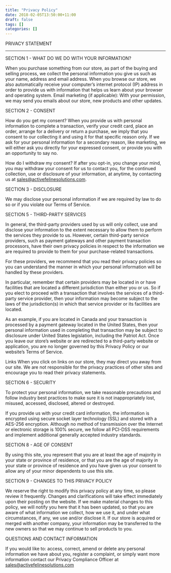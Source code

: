 ```yaml
---
title: "Privacy Policy"
date: 2018-02-05T13:50:00+11:00
draft: false
tags: []
categories: []
---
```



PRIVACY STATEMENT

----

SECTION 1 - WHAT DO WE DO WITH YOUR INFORMATION?

When you purchase something from our store, as part of the buying and selling process, we collect the personal information you give us such as your name, address and email address.
When you browse our store, we also automatically receive your computer’s internet protocol (IP) address in order to provide us with information that helps us learn about your browser and operating system.
Email marketing (if applicable): With your permission, we may send you emails about our store, new products and other updates.

SECTION 2 - CONSENT

How do you get my consent?
When you provide us with personal information to complete a transaction, verify your credit card, place an order, arrange for a delivery or return a purchase, we imply that you consent to our collecting it and using it for that specific reason only.
If we ask for your personal information for a secondary reason, like marketing, we will either ask you directly for your expressed consent, or provide you with an opportunity to say no.

How do I withdraw my consent?
If after you opt-in, you change your mind, you may withdraw your consent for us to contact you, for the continued collection, use or disclosure of your information, at anytime, by contacting us at sales@activefelinesolutions.com.

SECTION 3 - DISCLOSURE

We may disclose your personal information if we are required by law to do so or if you violate our Terms of Service.

<!-- 
SECTION 4 - SHOPIFY

Our store is hosted on Shopify Inc. They provide us with the online e-commerce platform that allows us to sell our products and services to you.
Your data is stored through Shopify’s data storage, databases and the general Shopify application. They store your data on a secure server behind a firewall.

Payment:
If you choose a direct payment gateway to complete your purchase, then Shopify stores your credit card data. It is encrypted through the Payment Card Industry Data Security Standard (PCI-DSS). Your purchase transaction data is stored only as long as is necessary to complete your purchase transaction. After that is complete, your purchase transaction information is deleted.
All direct payment gateways adhere to the standards set by PCI-DSS as managed by the PCI Security Standards Council, which is a joint effort of brands like Visa, MasterCard, American Express and Discover.
PCI-DSS requirements help ensure the secure handling of credit card information by our store and its service providers.
For more insight, you may also want to read Shopify’s Terms of Service (https://www.shopify.com/legal/terms) or Privacy Statement (https://www.shopify.com/legal/privacy). 
-->

SECTION 5 - THIRD-PARTY SERVICES

In general, the third-party providers used by us will only collect, use and disclose your information to the extent necessary to allow them to perform the services they provide to us.
However, certain third-party service providers, such as payment gateways and other payment transaction processors, have their own privacy policies in respect to the information we are required to provide to them for your purchase-related transactions.

For these providers, we recommend that you read their privacy policies so you can understand the manner in which your personal information will be handled by these providers.

In particular, remember that certain providers may be located in or have facilities that are located a different jurisdiction than either you or us. So if you elect to proceed with a transaction that involves the services of a third-party service provider, then your information may become subject to the laws of the jurisdiction(s) in which that service provider or its facilities are located.

As an example, if you are located in Canada and your transaction is processed by a payment gateway located in the United States, then your personal information used in completing that transaction may be subject to disclosure under United States legislation, including the Patriot Act.
Once you leave our store’s website or are redirected to a third-party website or application, you are no longer governed by this Privacy Policy or our website’s Terms of Service.

Links
When you click on links on our store, they may direct you away from our site. We are not responsible for the privacy practices of other sites and encourage you to read their privacy statements.

SECTION 6 - SECURITY

To protect your personal information, we take reasonable precautions and follow industry best practices to make sure it is not inappropriately lost, misused, accessed, disclosed, altered or destroyed.

If you provide us with your credit card information, the information is encrypted using secure socket layer technology (SSL) and stored with a AES-256 encryption. Although no method of transmission over the Internet or electronic storage is 100% secure, we follow all PCI-DSS requirements and implement additional generally accepted industry standards.

<!-- 
SECTION 7 - COOKIES

Here is a list of cookies that we use. We’ve listed them here so you that you can choose if you want to opt-out of cookies or not.
_session_id, unique token, sessional, Allows Shopify to store information about your session (referrer, landing page, etc).
_shopify_visit, no data held, Persistent for 30 minutes from the last visit, Used by our website provider’s internal stats tracker to record the number of visits
_shopify_uniq, no data held, expires midnight (relative to the visitor) of the next day, Counts the number of visits to a store by a single customer.
cart, unique token, persistent for 2 weeks, Stores information about the contents of your cart.
_secure_session_id, unique token, sessional
storefront_digest, unique token, indefinite If the shop has a password, this is used to determine if the current visitor has access.
 -->

SECTION 8 - AGE OF CONSENT

By using this site, you represent that you are at least the age of majority in your state or province of residence, or that you are the age of majority in your state or province of residence and you have given us your consent to allow any of your minor dependents to use this site.

SECTION 9 - CHANGES TO THIS PRIVACY POLICY

We reserve the right to modify this privacy policy at any time, so please review it frequently. Changes and clarifications will take effect immediately upon their posting on the website. If we make material changes to this policy, we will notify you here that it has been updated, so that you are aware of what information we collect, how we use it, and under what circumstances, if any, we use and/or disclose it.
If our store is acquired or merged with another company, your information may be transferred to the new owners so that we may continue to sell products to you.

QUESTIONS AND CONTACT INFORMATION

If you would like to: access, correct, amend or delete any personal information we have about you, register a complaint, or simply want more information contact our Privacy Compliance Officer at sales@activefelinesolutions.com